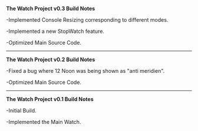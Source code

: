 **The Watch Project v0.3 Build Notes**

-Implemented Console Resizing corresponding to different modes.

-Implemented a new StopWatch feature.

-Optimized Main Source Code.

---

**The Watch Project v0.2 Build Notes**

-Fixed a bug where 12 Noon was being shown as "anti meridien".

-Optimized Main Source Code.

---

**The Watch Project v0.1 Build Notes**

-Initial Build.

-Implemented the Main Watch.
